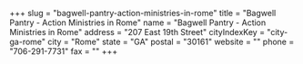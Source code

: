 +++
slug = "bagwell-pantry-action-ministries-in-rome"
title = "Bagwell Pantry - Action Ministries in Rome"
name = "Bagwell Pantry - Action Ministries in Rome"
address = "207 East 19th Street"
cityIndexKey = "city-ga-rome"
city = "Rome"
state = "GA"
postal = "30161"
website = ""
phone = "706-291-7731"
fax = ""
+++
